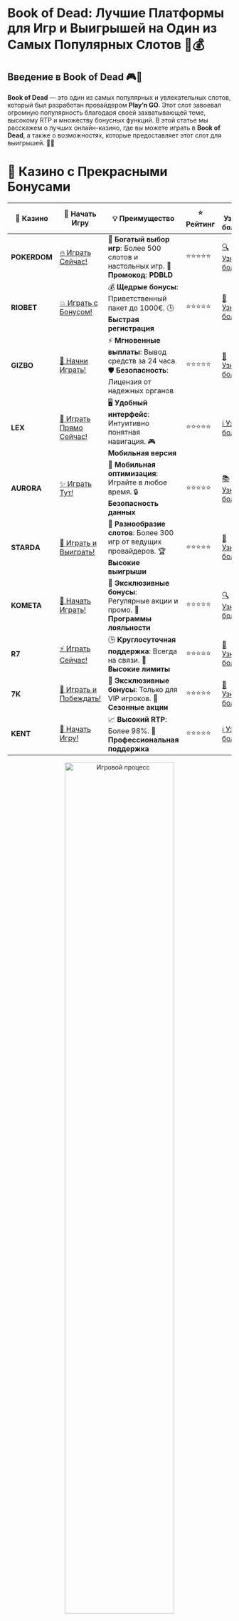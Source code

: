 # **Book of Dead: Лучшие Платформы для Игр и Выигрышей на Один из Самых Популярных Слотов 🎰💰**

## Введение в **Book of Dead** 🎮💎

**Book of Dead** — это один из самых популярных и увлекательных слотов, который был разработан провайдером **Play’n GO**. Этот слот завоевал огромную популярность благодаря своей захватывающей теме, высокому RTP и множеству бонусных функций. В этой статье мы расскажем о лучших онлайн-казино, где вы можете играть в **Book of Dead**, а также о возможностях, которые предоставляет этот слот для выигрышей. 🚀💸

# 🌟 Казино с Прекрасными Бонусами

| 🎲 **Казино** | 🔗 **Начать Игру** | 💡 **Преимущество** | ⭐ **Рейтинг** | 🔗 **Узнать больше** | 🆕 **Новая информация** |
|--------------|---------------------|---------------------|----------------|----------------------|-------------------------|
| **POKERDOM**  | [🔥 Играть Сейчас!](https://brandplay.link/4k77v2yx) | 🎉 **Богатый выбор игр**: Более 500 слотов и настольных игр. 🎁 **Промокод**: **PDBLD** | ⭐⭐⭐⭐⭐ | [🔍 Узнать больше](https://brandplay.link/4k77v2yx) | 🏆 **Победители турниров** получают эксклюзивные подарки! |
| **RIOBET**    | [💥 Играть с Бонусом!](https://brandplay.link/7xBLTPyj) | 💰 **Щедрые бонусы**: Приветственный пакет до 1000€. 🕒 **Быстрая регистрация** | ⭐⭐⭐⭐⭐ | [📖 Узнать больше](https://brandplay.link/7xBLTPyj) | 💬 **Поддержка 24/7** для комфортной игры в любое время! |
| **GIZBO**     | [🚀 Начни Играть!](https://brandplay.link/bprXw4YV) | ⚡ **Мгновенные выплаты**: Вывод средств за 24 часа. 🛡️ **Безопасность**: Лицензия от надежных органов | ⭐⭐⭐⭐⭐ | [📝 Узнать больше](https://brandplay.link/bprXw4YV) | 🔒 **SSL-шифрование** для максимальной безопасности данных игроков. |
| **LEX**       | [💎 Играть Прямо Сейчас!](https://brandplay.link/zW4hdDFV) | 🖥️ **Удобный интерфейс**: Интуитивно понятная навигация. 🎮 **Мобильная версия** | ⭐⭐⭐⭐⭐ | [ℹ️ Узнать больше](https://brandplay.link/zW4hdDFV) | 📱 **Поддержка всех мобильных устройств** для удобства игры в любом месте. |
| **AURORA**    | [✨ Играть Тут!](https://10trafic-stat2.com/click/668546556bcc6313411604bd/6766/13032/subaccount) | 📱 **Мобильная оптимизация**: Играйте в любое время. 🔒 **Безопасность данных** | ⭐⭐⭐⭐⭐ | [📚 Узнать больше](https://10trafic-stat2.com/click/668546556bcc6313411604bd/6766/13032/subaccount) | 🌍 **Международная лицензия** на деятельность в разных странах. |
| **STARDА**    | [🎉 Играть и Выиграть!](https://brandplay.link/fB7xwRFL) | 🎰 **Разнообразие слотов**: Более 300 игр от ведущих провайдеров. 🏆 **Высокие выигрыши** | ⭐⭐⭐⭐⭐ | [🔎 Узнать больше](https://brandplay.link/fB7xwRFL) | 🎉 **Ежемесячные турниры** с крупными призами! |
| **KOMETA**    | [🎁 Начать Играть!](https://brandplay.link/8ZymQJV8) | 🎁 **Эксклюзивные бонусы**: Регулярные акции и промо. 🔄 **Программы лояльности** | ⭐⭐⭐⭐⭐ | [🔍 Узнать больше](https://brandplay.link/8ZymQJV8) | 🌟 **Персонализированные предложения** для долгосрочных игроков. |
| **R7**        | [⚡ Играть Сейчас!](https://brandplay.link/bMd3Yjsw) | 🕒 **Круглосуточная поддержка**: Всегда на связи. 💸 **Высокие лимиты** | ⭐⭐⭐⭐⭐ | [📖 Узнать больше](https://brandplay.link/bMd3Yjsw) | 🎯 **Рейтинг игроков** для лучших участников. |
| **7K**        | [🎯 Играть и Побеждать!](https://brandplay.link/BvQyFShp) | 🌟 **Эксклюзивные бонусы**: Только для VIP игроков. 🎉 **Сезонные акции** | ⭐⭐⭐⭐⭐ | [📝 Узнать больше](https://brandplay.link/BvQyFShp) | 🥇 **Особые привилегии** для постоянных игроков. |
| **KENT**      | [🔑 Начать Игру!](https://brandplay.link/Fv2WP3js) | 📈 **Высокий RTP**: Более 98%. 💼 **Профессиональная поддержка** | ⭐⭐⭐⭐⭐ | [ℹ️ Узнать больше](https://brandplay.link/Fv2WP3js) | 💬 **Поддержка на нескольких языках** для удобства игроков. |

<div align="center"> <img src="https://i.pinimg.com/originals/1d/b3/25/1db325483acbe642c6d4e6fdd73a4988.gif" alt="Игровой процесс" width="70%"> </div>
---

# 🚀 Быстрые Выигрыши и Поддержка

| 🎲 **Казино** | 🔗 **Начать Игру** | 💡 **Преимущество** | ⭐ **Рейтинг** | 🔗 **Узнать больше** | 🆕 **Новая информация** |
|--------------|---------------------|---------------------|----------------|----------------------|-------------------------|
| **GAMA**      | [🎯 Играть Прямо Сейчас!](https://brandplay.link/j6NMKsDz) | 🔍 **Интуитивный интерфейс**: Легкость использования. 🏅 **Престижные турниры** | ⭐⭐⭐⭐☆ | [🔎 Узнать больше](https://brandplay.link/j6NMKsDz) | 🏆 **Турниры с большими призами** каждый месяц. |
| **ONION**     | [💥 Играть и Выигрывать!](https://brandplay.link/zBGRVpQ9) | 🤑 **Низкие ставки**: Идеально для начинающих. 🔄 **Быстрые выводы** | ⭐⭐⭐⭐☆ | [🔍 Узнать больше](https://brandplay.link/zBGRVpQ9) | 🎮 **Казино для новичков** с простыми правилами. |
| **ЧЕМПИОН**   | [🏅 Играть в Турнире!](https://temon-gter.cfd/go/lRq?p80412p304504pcc44t17455) | 🏅 **Лояльная программа**: Награды за активность. 🎁 **Ежемесячные бонусы** | ⭐⭐⭐⭐☆ | [📖 Узнать больше](https://temon-gter.cfd/go/lRq?p80412p304504pcc44t17455) | 🥇 **Турниры и лояльность** — каждый шаг вознаграждается. |
| **VAVADA**    | [🚀 Играть Без Ожидания!](https://vavadapartner.pro/?promo=ea5c9275-6854-4505-94fc-95ab18221945-linkb2) | 🚀 **Быстрая регистрация**: Начните играть мгновенно. 🔐 **Безопасные транзакции** | ⭐⭐⭐⭐☆ | [📝 Узнать больше](https://vavadapartner.pro/?promo=ea5c9275-6854-4505-94fc-95ab18221945-linkb2) | 🏆 **Программа для новых игроков** с бонусами за регистрацию. |
| **FRIENDS**   | [🎉 Играть и Развлекаться!](https://gofriends.mba/linkb2) | 🤝 **Социальные игры**: Играйте с друзьями. 🌐 **Мультиплатформенность** | ⭐⭐⭐⭐☆ | [ℹ️ Узнать больше](https://gofriends.mba/linkb2) | 🎮 **Играйте с друзьями** и зарабатывайте бонусы за совместные действия. |
| **1WIN**      | [⚡ Играть и Выигрывать!](https://brandplay.link/smXVpBbG) | 🏆 **Спортивные ставки**: Широкий выбор видов спорта. 💵 **Высокие коэффициенты** | ⭐⭐⭐⭐☆ | [📚 Узнать больше](https://brandplay.link/smXVpBbG) | ⚽ **Бонусы на спортивные ставки** для активных игроков. |
| **DRIP**      | [💥 Играть Сразу!](https://drp-ircp01.com/c07e6a3db) | 🌐 **Инновационные игры**: Новейшие игровые технологии. 🛡️ **Высокая безопасность** | ⭐⭐⭐⭐☆ | [🔎 Узнать больше](https://drp-ircp01.com/c07e6a3db) | 🔧 **Инновационные функции** для удобства игры. |
| **JOYCASINO** | [🎰 Играть И Побеждать!](https://rpc30.call2me.pro/?/ru/registration?apkpop=0&partner=p24970p3291217pc98f) | 🎁 **Приятные бонусы**: Ежедневные акции и подарки. 🕹️ **Разнообразие игр** | ⭐⭐⭐⭐☆ | [🔍 Узнать больше](https://rpc30.call2me.pro/?/ru/registration?apkpop=0&partner=p24970p3291217pc98f) | 🎉 **Щедрые фриспины** для новых игроков. |
| **PLAYFORTUNA** | [🔥 Играть С Бонусом!](https://fortunapromo.net/alt/playfortuna/registration?0dc4a9362a71feb7e3f165fb8e766f70) | 🎉 **Регулярные акции**: Бонусы, фриспины и многое другое. 🏅 **Турниры** | ⭐⭐⭐⭐☆ | [📚 Узнать больше](https://fortunapromo.net/alt/playfortuna/registration?0dc4a9362a71feb7e3f165fb8e766f70) | 🎯 **Выгодные предложения** на популярные игры. |
| **SYKAA**     | [💸 Играть Сейчас!](https://s-two-way.com/?source=linkb2&pid=30697) | 💸 **Доступные ставки**: Идеально для новичков. 🎁 **Щедрые бонусы** | ⭐⭐⭐⭐☆ | [🔍 Узнать больше](https://s-two-way.com/?source=linkb2&pid=30697) | 💥 **Акции с большими бонусами** для новичков и опытных игроков. |

<div align="center"> <img src="https://schaeffers-cdn.s3.amazonaws.com/images/default-source/schaeffers-cdn-images/default-images/sectors/bigstock-casino-gambling-concept-with-f-369012793.jpg?sfvrsn=493ad806_4" alt="Игровой процесс" width="70%"> </div>
---

# 💸 Казино с Привлекательными Программами Лояльности

| 🎲 **Казино** | 🔗 **Начать Игру** | 💡 **Преимущество** | ⭐ **Рейтинг** | 🔗 **Узнать больше** | 🆕 **Новая информация** |
|--------------|---------------------|---------------------|----------------|----------------------|-------------------------|
| **KOMETA**    | [🎯 Начни Играть!](https://brandplay.link/8ZymQJV8) | 🎁 **Эксклюзивные бонусы**: Регулярные акции и промо. 🔄 **Программы лояльности** | ⭐⭐⭐⭐⭐ | [🔍 Узнать больше](https://brandplay.link/8ZymQJV8) | 🌟 **Персонализированные предложения** для долгосрочных игроков. |
| **1Xslots**   | [🏅 Играть Прямо Сейчас!](https://brandplay.link/hSB1khtr) | 🎉 **Множество акций**: Еженедельные бонусы и турниры. 🛡️ **Безопасность** | ⭐⭐⭐⭐⭐ | [📚 Узнать больше](https://brandplay.link/hSB1khtr) | 🏅 **Награды за активность**: участники программы лояльности получают специальные привилегии. |
| **R7**        | [🚀 Играть Сейчас!](https://brandplay.link/bMd3Yjsw) | 🕒 **Круглосуточная поддержка**: Всегда на связи. 💸 **Высокие лимиты** | ⭐⭐⭐⭐⭐ | [📖 Узнать больше](https://brandplay.link/bMd3Yjsw) | 💬 **VIP-поддержка** для постоянных игроков с приоритетом. |

<div align="center"> <img src="https://i.pinimg.com/originals/1d/b3/25/1db325483acbe642c6d4e6fdd73a4988.gif" alt="Игровой процесс" width="70%"> </div>
---

---

## Что такое **Book of Dead**? 🧐📖

**Book of Dead** — это видео-слот, который погружает игроков в приключения с древнеегипетской тематикой. Игроки следуют за главным героем, Ричем Уайлдом, который ищет сокровища в гробницах египетских фараонов. Слот обладает привлекательной графикой, захватывающим музыкальным сопровождением и интересными бонусными функциями, такими как бесплатные спины и расширяющиеся символы. 🎰💵

### Основные особенности **Book of Dead** 📝✅

1. **Тема и графика**: Слот выполнен в тематике Древнего Египта, что привлекает множество игроков.
2. **Функции бонусов**: Бесплатные спины, расширяющиеся символы и высокие выплаты.
3. **Высокий RTP**: RTP в **Book of Dead** составляет 96.21%, что делает его привлекательным для игроков, ищущих высокие шансы на выигрыши.
4. **Простота игры**: Игра имеет стандартную структуру 5 барабанов и 3 ряда, что делает ее доступной для новичков.

---

## Преимущества игры в **Book of Dead** 🏅🎰

### 1. **Высокие выплаты и бонусы** 💰✨

Слот **Book of Dead** предлагает отличные возможности для выигрышей благодаря бонусам, бесплатным спинам и расширяющимся символам, которые могут значительно увеличить ваш выигрыш.

### 2. **Захватывающая тема и графика** 🎮🌟

Тема Древнего Египта с захватывающими приключениями добавляет азарт и интерес в игровой процесс, делая его более увлекательным.

### 3. **Простота и доступность** 🧐💡

**Book of Dead** легко понять и играть даже для новичков, поскольку он использует стандартную структуру игрового процесса, знакомую большинству игроков.

### 4. **Щедрые бонусы и бесплатные спины** 🎁🎉

Бонусы и бесплатные спины в **Book of Dead** предоставляют отличные возможности для дополнительных выигрышей, увеличивая шансы на победу.

---

## Как выбрать **Book of Dead** для игры? 🏆🎯

### 1. **Проверка лицензии и репутации казино** 🏢🌐

Перед тем как начать играть в **Book of Dead**, убедитесь, что выбранное онлайн-казино имеет действующую лицензию от надежного регулятора, например, **Curacao eGaming**, **Malta Gaming Authority** или **UK Gambling Commission**. Это гарантирует честность игры и защиту ваших средств.

### 2. **Репутация и отзывы игроков** 📝⭐

Проверьте отзывы других игроков о казино. Положительная репутация и высокие оценки говорят о том, что казино предоставляет качественные услуги и честные условия для игры.

### 3. **Условия бонусов и акций** 🎁📜

Изучите условия получения бонусов и бесплатных спинов в казино, чтобы получить максимальную выгоду при игре в **Book of Dead**.

### 4. **Методы пополнения и вывода средств** 💳💸

Проверьте, какие методы пополнения счета и вывода средств поддерживаются в казино. Убедитесь, что платформа предлагает удобные и безопасные способы оплаты, такие как банковские карты, электронные кошельки и криптовалюты.

---

## Где найти **Book of Dead** для игры? 🌐💰

### 1. **Pokerdom** 🏆🎰

- **Лицензия**: Curacao eGaming
- **Особенности**: Бесплатные и реальные ставки на **Book of Dead**, привлекательные бонусы для новых игроков.
- **Методы пополнения**: Банковские карты, электронные кошельки, криптовалюты.

#### Преимущества:
- Легкий доступ к **Book of Dead** и другим популярным слотам.
- Приветственные бонусы для новых игроков.
- Регулярные акции и турниры.

---

### 2. **Riobet** 🎲💎

- **Лицензия**: Malta Gaming Authority
- **Особенности**: Множество слотов, включая **Book of Dead**, бонусы на депозит.
- **Методы пополнения**: Visa, MasterCard, Skrill, Neteller.

#### Преимущества:
- Высокие RTP на слотах, включая **Book of Dead**.
- Привлекательные бонусы для новых игроков.
- Простота навигации и быстрая регистрация.

---

### 3. **Gizbo** 💸🎉

- **Лицензия**: UK Gambling Commission
- **Особенности**: Бесплатные фриспины и бонусы на **Book of Dead**.
- **Методы пополнения**: Банковские карты, электронные кошельки.

#### Преимущества:
- Простота получения бонусов и фриспинов.
- Множество популярных слотов, включая **Book of Dead**.
- Быстрые выплаты и прозрачные условия игры.

---

### 4. **LEX** 🌟🎰

- **Лицензия**: Curacao eGaming
- **Особенности**: Программы лояльности и фриспины для игры в **Book of Dead**.
- **Методы пополнения**: Visa, MasterCard, Skrill.

#### Преимущества:
- Удобный интерфейс и высокая скорость вывода средств.
- Программы лояльности и бонусы на игры.
- Множество бонусных предложений для **Book of Dead**.

---

### 5. **Aurora** 🏅💎

- **Лицензия**: Malta Gaming Authority
- **Особенности**: Бесплатные фриспины и бонусы на **Book of Dead**.
- **Методы пополнения**: PayPal, Visa, MasterCard.

#### Преимущества:
- Регулярные акции и турниры с возможностью выиграть реальные деньги.
- Простота интерфейса и широкий выбор слотов.
- Высокие RTP на **Book of Dead** и других слотах.

---

## Заключение: **Book of Dead** — играйте на одном из самых популярных слотов и выигрывайте! 🎉💰

**Book of Dead** — это великолепный слот, который предлагает захватывающие бонусы и высокие RTP. Выбирайте лучшие казино с бонусами для игры в **Book of Dead**, наслаждайтесь процессом и выигрывайте реальные деньги! Пусть удача будет на вашей стороне! 🍀🎰

---

## Часто задаваемые вопросы (FAQ) ❓📚

### 1. Что такое **Book of Dead**? 🎰💸

**Book of Dead** — это популярный видео-слот, разработанный **Play’n GO**, с темой Древнего Египта, бонусными функциями и возможностями для выигрыша реальных денег.

### 2. Как выбрать казино для игры в **Book of Dead**? 🏆🎮

Для выбора важно обратить внимание на репутацию казино, условия бонусов, разнообразие игр и безопасность транзакций.

### 3. Какие бонусы предлагаются для игры в **Book of Dead**? 🎁🎉

В казино с **Book of Dead** предлагают бонусы за регистрацию, фриспины и другие привилегии, которые увеличивают шансы на победу.

### 4. Где найти **Book of Dead** для игры? 🌐💸

Вы можете найти **Book of Dead** в онлайн-казино с лицензиями, которые предлагают широкий выбор игр и бонусов для игроков.
